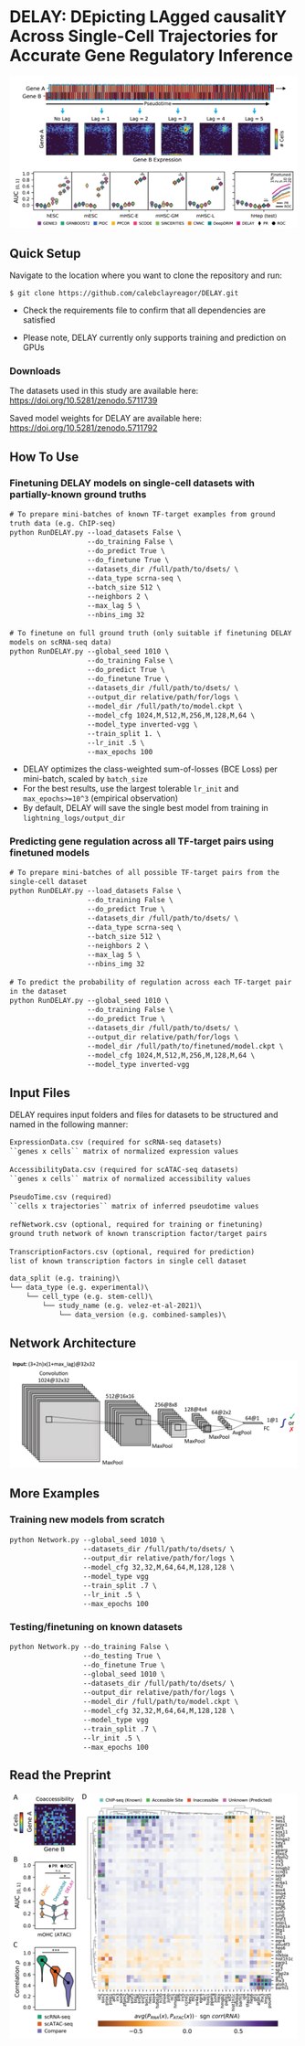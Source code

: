 # DELAY: DEpicting LAgged causalitY Across Single-Cell Trajectories for Accurate Gene Regulatory Inference

![DELAY](figures/DELAY.png)

## Quick Setup

Navigate to the location where you want to clone the repository and run:

```
$ git clone https://github.com/calebclayreagor/DELAY.git
```

- Check the requirements file to confirm that all dependencies are satisfied

- Please note, DELAY currently only supports training and prediction on GPUs

### Downloads

The datasets used in this study are available here: https://doi.org/10.5281/zenodo.5711739

Saved model weights for DELAY are available here: https://doi.org/10.5281/zenodo.5711792

## How To Use

### Finetuning DELAY models on single-cell datasets with partially-known ground truths

```
# To prepare mini-batches of known TF-target examples from ground truth data (e.g. ChIP-seq)
python RunDELAY.py --load_datasets False \
                   --do_training False \
                   --do_predict True \
                   --do_finetune True \
                   --datasets_dir /full/path/to/dsets/ \
                   --data_type scrna-seq \
                   --batch_size 512 \
                   --neighbors 2 \
                   --max_lag 5 \
                   --nbins_img 32
                  
# To finetune on full ground truth (only suitable if finetuning DELAY models on scRNA-seq data)
python RunDELAY.py --global_seed 1010 \
                   --do_training False \
                   --do_predict True \
                   --do_finetune True \
                   --datasets_dir /full/path/to/dsets/ \
                   --output_dir relative/path/for/logs \
                   --model_dir /full/path/to/model.ckpt \
                   --model_cfg 1024,M,512,M,256,M,128,M,64 \
                   --model_type inverted-vgg \
                   --train_split 1. \
                   --lr_init .5 \
                   --max_epochs 100
```

- DELAY optimizes the class-weighted sum-of-losses (BCE Loss) per mini-batch, scaled by ``batch_size``
- For the best results, use the largest tolerable ``lr_init`` and ``max_epochs>=10^3`` (empirical observation)
- By default, DELAY will save the single best model from training in ``lightning_logs/output_dir``

### Predicting gene regulation across all TF-target pairs using finetuned models

```
# To prepare mini-batches of all possible TF-target pairs from the single-cell dataset
python RunDELAY.py --load_datasets False \
                   --do_training False \
                   --do_predict True \
                   --datasets_dir /full/path/to/dsets/ \
                   --data_type scrna-seq \
                   --batch_size 512 \
                   --neighbors 2 \
                   --max_lag 5 \
                   --nbins_img 32

# To predict the probability of regulation across each TF-target pair in the dataset
python RunDELAY.py --global_seed 1010 \
                   --do_training False \
                   --do_predict True \
                   --datasets_dir /full/path/to/dsets/ \
                   --output_dir relative/path/for/logs \
                   --model_dir /full/path/to/finetuned/model.ckpt \
                   --model_cfg 1024,M,512,M,256,M,128,M,64 \
                   --model_type inverted-vgg
```

## Input Files

DELAY requires input folders and files for datasets to be structured and named in the following manner:

```
ExpressionData.csv (required for scRNA-seq datasets)
``genes x cells`` matrix of normalized expression values 

AccessibilityData.csv (required for scATAC-seq datasets)
``genes x cells`` matrix of normalized accessibility values

PseudoTime.csv (required)
``cells x trajectories`` matrix of inferred pseudotime values

refNetwork.csv (optional, required for training or finetuning)
ground truth network of known transcription factor/target pairs

TranscriptionFactors.csv (optional, required for prediction)
list of known transcription factors in single cell dataset
```

```
data_split (e.g. training)\
└── data_type (e.g. experimental)\
    └── cell_type (e.g. stem-cell)\
        └── study_name (e.g. velez-et-al-2021)\ 
            └── data_version (e.g. combined-samples)\
```  

## Network Architecture

![Network](figures/network.png)

## More Examples

### Training new models from scratch

```
python Network.py --global_seed 1010 \
                  --datasets_dir /full/path/to/dsets/ \
                  --output_dir relative/path/for/logs \
                  --model_cfg 32,32,M,64,64,M,128,128 \
                  --model_type vgg
                  --train_split .7 \
                  --lr_init .5 \
                  --max_epochs 100    
```

### Testing/finetuning on known datasets

```
python Network.py --do_training False \
                  --do_testing True \
                  --do_finetune True \
                  --global_seed 1010 \
                  --datasets_dir /full/path/to/dsets/ \
                  --output_dir relative/path/for/logs \
                  --model_dir /full/path/to/model.ckpt \
                  --model_cfg 32,32,M,64,64,M,128,128 \
                  --model_type vgg
                  --train_split .7 \
                  --lr_init .5 \
                  --max_epochs 100            
```

## Read the Preprint

![haircell-GRN](figures/haircell-GRN.png)
